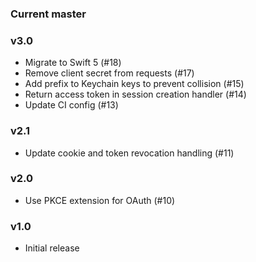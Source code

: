 ### Current master

### v3.0
* Migrate to Swift 5 (#18)
* Remove client secret from requests (#17)
* Add prefix to Keychain keys to prevent collision (#15)
* Return access token in session creation handler (#14)
* Update CI config (#13)

### v2.1
* Update cookie and token revocation handling (#11)

### v2.0
* Use PKCE extension for OAuth (#10)

### v1.0
* Initial release
